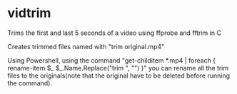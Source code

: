 # vidtrim
Trims the first and last 5 seconds of a video using ffprobe and fftrim in C

Creates trimmed files named with "trim original.mp4"

Using Powershell, using the command "get-childitem *.mp4 | foreach { rename-item $_ $_.Name.Replace("trim ", "") }" you can rename all the trim files to the originals(note that the original have to be deleted before running the command).
